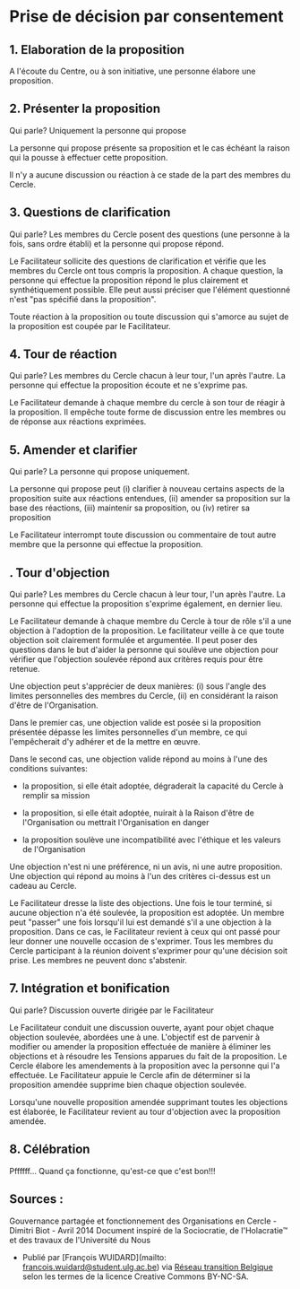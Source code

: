 # Prise de décision par consentement 

## 1. Elaboration de la proposition 

A l'écoute du Centre, ou à son initiative, une personne élabore une proposition. 

## 2. Présenter la proposition 

Qui parle? Uniquement la personne qui propose

La personne qui propose présente sa proposition et le cas échéant la raison qui la pousse à effectuer cette proposition. 

Il n'y a aucune discussion ou réaction à ce stade de la part des membres du Cercle. 

## 3. Questions de clarification 

Qui parle? Les membres du Cercle posent des questions (une personne à la fois, sans ordre établi) et la personne qui propose répond. 

Le Facilitateur sollicite des questions de clarification et vérifie que les membres du Cercle ont tous compris la proposition. A chaque question, la personne qui effectue la proposition répond le plus clairement et synthétiquement possible. Elle peut aussi préciser que l'élément questionné n'est "pas spécifié dans la proposition". 

Toute réaction à la proposition ou toute discussion qui s'amorce au sujet de la proposition est coupée par le Facilitateur. 

## 4. Tour de réaction 

Qui parle? Les membres du Cercle chacun à leur tour, l'un après l'autre. La personne qui effectue la proposition écoute et ne s'exprime pas. 

Le Facilitateur demande à chaque membre du cercle à son tour de réagir à la proposition. Il empêche toute forme de discussion entre les membres ou de réponse aux réactions exprimées. 

## 5. Amender et clarifier 

Qui parle? La personne qui propose uniquement. 

La personne qui propose peut (i) clarifier à nouveau certains aspects de la proposition suite aux réactions entendues, (ii) amender sa proposition sur la base des réactions, (iii) maintenir sa proposition, ou (iv) retirer sa proposition

Le Facilitateur interrompt toute discussion ou commentaire de tout autre membre que la personne qui effectue la proposition.

## . Tour d'objection

Qui parle? Les membres du Cercle chacun à leur tour, l'un après l'autre. La personne qui effectue la proposition s'exprime également, en dernier lieu. 

Le Facilitateur demande à chaque membre du Cercle à tour de rôle s'il a une objection à l'adoption de la proposition. Le facilitateur veille à ce que toute objection soit clairement formulée et argumentée. Il peut poser des questions dans le but d'aider la personne qui soulève une objection pour vérifier que l'objection soulevée répond aux critères requis pour être retenue. 

Une objection peut s'apprécier de deux manières: (i) sous l'angle des limites personnelles des membres du Cercle, (ii) en considérant la raison d'être de l'Organisation. 

Dans le premier cas, une objection valide est posée si la proposition présentée dépasse les limites personnelles d'un membre, ce qui l'empêcherait d'y adhérer et de la mettre en œuvre. 

Dans le second cas, une objection valide répond au moins à l'une des conditions suivantes: 

 * la proposition, si elle était adoptée, dégraderait la capacité du Cercle à remplir sa mission 
 
 * la proposition, si elle était adoptée, nuirait à la Raison d'être de l'Organisation ou mettrait l'Organisation en danger 
 
 * la proposition soulève une incompatibilité avec l'éthique et les valeurs de l'Organisation

Une objection n'est ni une préférence, ni un avis, ni une autre proposition. Une objection qui répond au moins à l'un des critères ci-dessus est un cadeau au Cercle. 

Le Facilitateur dresse la liste des objections. Une fois le tour terminé, si aucune objection n'a été soulevée, la proposition est adoptée. Un membre peut "passer" une fois lorsqu'il lui est demandé s'il a une objection à la proposition. Dans ce cas, le Facilitateur revient à ceux qui ont passé pour leur donner une nouvelle occasion de s'exprimer. Tous les membres du Cercle participant à la réunion doivent s'exprimer pour qu'une décision soit prise. Les membres ne peuvent donc s'abstenir. 

## 7. Intégration et bonification 

Qui parle? Discussion ouverte dirigée par le Facilitateur

Le Facilitateur conduit une discussion ouverte, ayant pour objet chaque objection soulevée, abordées une à une. L'objectif est de parvenir à modifier ou amender la proposition effectuée de manière à éliminer les objections et à résoudre les Tensions apparues du fait de la proposition. Le Cercle élabore les amendements à la proposition avec la personne qui l'a effectuée. Le Facilitateur appuie le Cercle afin de déterminer si la proposition amendée supprime bien chaque objection soulevée. 

Lorsqu'une nouvelle proposition amendée supprimant toutes les objections est élaborée, le Facilitateur revient au tour d'objection avec la proposition amendée. 

## 8. Célébration 

Pffffff... Quand ça fonctionne, qu'est-ce que c'est bon!!!

## Sources :

Gouvernance partagée et fonctionnement des Organisations en Cercle - Dimitri Biot - Avril 2014 Document inspiré de la Sociocratie, de l'Holacratie™ et des travaux de l'Université du Nous

* Publié par [François WUIDARD](mailto: francois.wuidard@student.ulg.ac.be) via [Réseau transition Belgique]( http://www.reseautransition.be/) selon les termes de la licence Creative Commons BY-NC-SA. 
